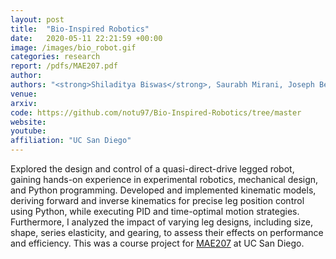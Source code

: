 ```yaml
---
layout: post
title:  "Bio-Inspired Robotics"
date:   2020-05-11 22:21:59 +00:00
image: /images/bio_robot.gif
categories: research
report: /pdfs/MAE207.pdf
author: 
authors: "<strong>Shiladitya Biswas</strong>, Saurabh Mirani, Joseph Bell, James Salem"
venue: 
arxiv: 
code: https://github.com/notu97/Bio-Inspired-Robotics/tree/master
website: 
youtube: 
affiliation: "UC San Diego"
---
```

Explored the design and control of a quasi-direct-drive legged robot, gaining hands-on experience in experimental robotics, mechanical design, and Python programming. Developed and implemented kinematic models, deriving forward and inverse kinematics for precise leg position control using Python, while executing PID and time-optimal motion strategies. Furthermore, I analyzed the impact of varying leg designs, including size, shape, series elasticity, and gearing, to assess their effects on performance and efficiency. This was a course project for [MAE207](https://gravishlab.ucsd.edu/teaching/) at UC San Diego.
